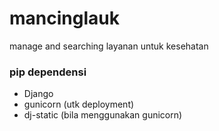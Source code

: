 # mancinglauk
manage and searching layanan untuk kesehatan

### pip dependensi
- Django
- gunicorn (utk deployment)
- dj-static (bila menggunakan gunicorn)
